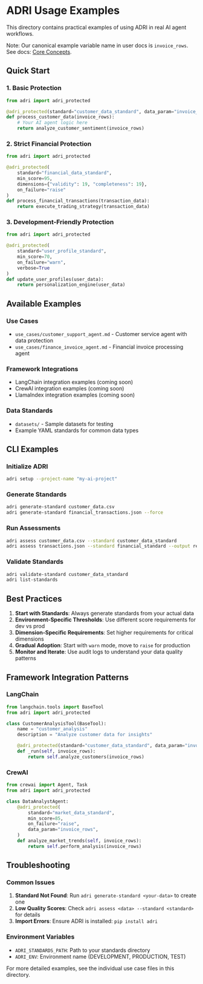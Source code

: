 # ADRI Usage Examples

This directory contains practical examples of using ADRI in real AI agent workflows.

Note: Our canonical example variable name in user docs is `invoice_rows`. See docs: [Core Concepts](../docs/users/core-concepts.md).

## Quick Start

### 1. Basic Protection
```python
from adri import adri_protected

@adri_protected(standard="customer_data_standard", data_param="invoice_rows")
def process_customer_data(invoice_rows):
    # Your AI agent logic here
    return analyze_customer_sentiment(invoice_rows)
```

### 2. Strict Financial Protection
```python
from adri import adri_protected

@adri_protected(
    standard="financial_data_standard",
    min_score=95,
    dimensions={"validity": 19, "completeness": 19},
    on_failure="raise"
)
def process_financial_transactions(transaction_data):
    return execute_trading_strategy(transaction_data)
```

### 3. Development-Friendly Protection
```python
from adri import adri_protected

@adri_protected(
    standard="user_profile_standard",
    min_score=70,
    on_failure="warn",
    verbose=True
)
def update_user_profiles(user_data):
    return personalization_engine(user_data)
```

## Available Examples

### Use Cases
- `use_cases/customer_support_agent.md` - Customer service agent with data protection
- `use_cases/finance_invoice_agent.md` - Financial invoice processing agent

### Framework Integrations
- LangChain integration examples (coming soon)
- CrewAI integration examples (coming soon)
- LlamaIndex integration examples (coming soon)

### Data Standards
- `datasets/` - Sample datasets for testing
- Example YAML standards for common data types

## CLI Examples

### Initialize ADRI
```bash
adri setup --project-name "my-ai-project"
```

### Generate Standards
```bash
adri generate-standard customer_data.csv
adri generate-standard financial_transactions.json --force
```

### Run Assessments
```bash
adri assess customer_data.csv --standard customer_data_standard
adri assess transactions.json --standard financial_standard --output report.json
```

### Validate Standards
```bash
adri validate-standard customer_data_standard
adri list-standards
```

## Best Practices

1. **Start with Standards**: Always generate standards from your actual data
2. **Environment-Specific Thresholds**: Use different score requirements for dev vs prod
3. **Dimension-Specific Requirements**: Set higher requirements for critical dimensions
4. **Gradual Adoption**: Start with `warn` mode, move to `raise` for production
5. **Monitor and Iterate**: Use audit logs to understand your data quality patterns

## Framework Integration Patterns

### LangChain
```python
from langchain.tools import BaseTool
from adri import adri_protected

class CustomerAnalysisTool(BaseTool):
    name = "customer_analysis"
    description = "Analyze customer data for insights"

    @adri_protected(standard="customer_data_standard", data_param="invoice_rows")
    def _run(self, invoice_rows):
        return self.analyze_customers(invoice_rows)
```

### CrewAI
```python
from crewai import Agent, Task
from adri import adri_protected

class DataAnalystAgent:
    @adri_protected(
        standard="market_data_standard",
        min_score=85,
        on_failure="raise",
        data_param="invoice_rows",
    )
    def analyze_market_trends(self, invoice_rows):
        return self.perform_analysis(invoice_rows)
```

## Troubleshooting

### Common Issues
1. **Standard Not Found**: Run `adri generate-standard <your-data>` to create one
2. **Low Quality Scores**: Check `adri assess <data> --standard <standard>` for details
3. **Import Errors**: Ensure ADRI is installed: `pip install adri`

### Environment Variables
- `ADRI_STANDARDS_PATH`: Path to your standards directory
- `ADRI_ENV`: Environment name (DEVELOPMENT, PRODUCTION, TEST)

For more detailed examples, see the individual use case files in this directory.
